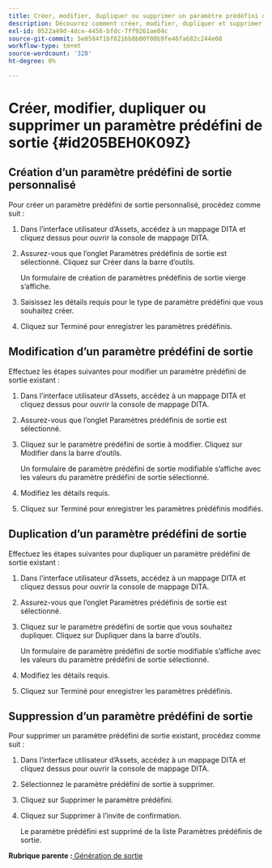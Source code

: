 ```yaml
---
title: Créer, modifier, dupliquer ou supprimer un paramètre prédéfini de sortie
description: Découvrez comment créer, modifier, dupliquer et supprimer un paramètre prédéfini de sortie personnalisé dans AEM Guides.
exl-id: 0522a49d-4dce-4456-bfdc-7ff9261ae04c
source-git-commit: 5e0584f1bf0216b8b00f00b9fe46fa682c244e08
workflow-type: tm+mt
source-wordcount: '328'
ht-degree: 0%

---
```


# Créer, modifier, dupliquer ou supprimer un paramètre prédéfini de sortie {#id205BEH0K09Z}

## Création d’un paramètre prédéfini de sortie personnalisé

Pour créer un paramètre prédéfini de sortie personnalisé, procédez comme suit :

1. Dans l’interface utilisateur d’Assets, accédez à un mappage DITA et cliquez dessus pour ouvrir la console de mappage DITA.

1. Assurez-vous que l’onglet Paramètres prédéfinis de sortie est sélectionné. Cliquez sur Créer dans la barre d’outils.

   Un formulaire de création de paramètres prédéfinis de sortie vierge s’affiche.

1. Saisissez les détails requis pour le type de paramètre prédéfini que vous souhaitez créer.

1. Cliquez sur Terminé pour enregistrer les paramètres prédéfinis.


## Modification d’un paramètre prédéfini de sortie

Effectuez les étapes suivantes pour modifier un paramètre prédéfini de sortie existant :

1. Dans l’interface utilisateur d’Assets, accédez à un mappage DITA et cliquez dessus pour ouvrir la console de mappage DITA.

1. Assurez-vous que l’onglet Paramètres prédéfinis de sortie est sélectionné.

1. Cliquez sur le paramètre prédéfini de sortie à modifier. Cliquez sur Modifier dans la barre d’outils.

   Un formulaire de paramètre prédéfini de sortie modifiable s’affiche avec les valeurs du paramètre prédéfini de sortie sélectionné.

1. Modifiez les détails requis.

1. Cliquez sur Terminé pour enregistrer les paramètres prédéfinis modifiés.


## Duplication d’un paramètre prédéfini de sortie

Effectuez les étapes suivantes pour dupliquer un paramètre prédéfini de sortie existant :

1. Dans l’interface utilisateur d’Assets, accédez à un mappage DITA et cliquez dessus pour ouvrir la console de mappage DITA.

1. Assurez-vous que l’onglet Paramètres prédéfinis de sortie est sélectionné.

1. Cliquez sur le paramètre prédéfini de sortie que vous souhaitez dupliquer. Cliquez sur Dupliquer dans la barre d’outils.

   Un formulaire de paramètre prédéfini de sortie modifiable s’affiche avec les valeurs du paramètre prédéfini de sortie sélectionné.

1. Modifiez les détails requis.

1. Cliquez sur Terminé pour enregistrer les paramètres prédéfinis.


## Suppression d’un paramètre prédéfini de sortie

Pour supprimer un paramètre prédéfini de sortie existant, procédez comme suit :

1. Dans l’interface utilisateur d’Assets, accédez à un mappage DITA et cliquez dessus pour ouvrir la console de mappage DITA.

1. Sélectionnez le paramètre prédéfini de sortie à supprimer.

1. Cliquez sur Supprimer le paramètre prédéfini.

1. Cliquez sur Supprimer à l’invite de confirmation.

   Le paramètre prédéfini est supprimé de la liste Paramètres prédéfinis de sortie.


**Rubrique parente :**[ Génération de sortie](generate-output.md)
